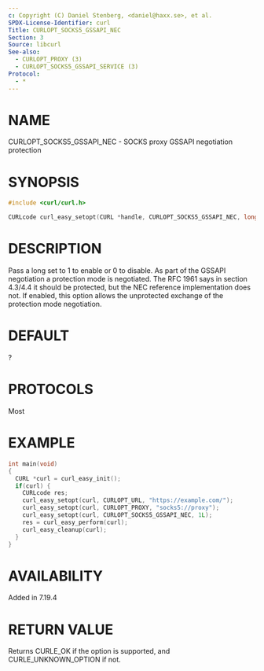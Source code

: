 ```yaml
---
c: Copyright (C) Daniel Stenberg, <daniel@haxx.se>, et al.
SPDX-License-Identifier: curl
Title: CURLOPT_SOCKS5_GSSAPI_NEC
Section: 3
Source: libcurl
See-also:
  - CURLOPT_PROXY (3)
  - CURLOPT_SOCKS5_GSSAPI_SERVICE (3)
Protocol:
  - *
---
```


# NAME

CURLOPT_SOCKS5_GSSAPI_NEC - SOCKS proxy GSSAPI negotiation protection

# SYNOPSIS

~~~c
#include <curl/curl.h>

CURLcode curl_easy_setopt(CURL *handle, CURLOPT_SOCKS5_GSSAPI_NEC, long nec);
~~~

# DESCRIPTION

Pass a long set to 1 to enable or 0 to disable. As part of the GSSAPI
negotiation a protection mode is negotiated. The RFC 1961 says in section
4.3/4.4 it should be protected, but the NEC reference implementation does not.
If enabled, this option allows the unprotected exchange of the protection mode
negotiation.

# DEFAULT

?

# PROTOCOLS

Most

# EXAMPLE

~~~c
int main(void)
{
  CURL *curl = curl_easy_init();
  if(curl) {
    CURLcode res;
    curl_easy_setopt(curl, CURLOPT_URL, "https://example.com/");
    curl_easy_setopt(curl, CURLOPT_PROXY, "socks5://proxy");
    curl_easy_setopt(curl, CURLOPT_SOCKS5_GSSAPI_NEC, 1L);
    res = curl_easy_perform(curl);
    curl_easy_cleanup(curl);
  }
}
~~~

# AVAILABILITY

Added in 7.19.4

# RETURN VALUE

Returns CURLE_OK if the option is supported, and CURLE_UNKNOWN_OPTION if not.
